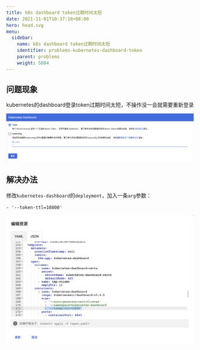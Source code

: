 ```yaml
---
title: k8s dashboard token过期时间太短
date: 2021-11-01T10:37:18+08:00
hero: head.svg
menu:
  sidebar:
    name: k8s dashboard token过期时间太短
    identifier: problems-kubernetes-dashboard-token
    parent: problems
    weight: 5004
---
```


## 问题现象

kubernetes的dashboard登录token过期时间太短，不操作没一会就需要重新登录

![login](login.png)

## 解决办法

修改`kubernetes-dashboard`的`deployment`，加入一条`arg`参数：

```
- '--token-ttl=10800'
```

![deployment](deployment.png)
